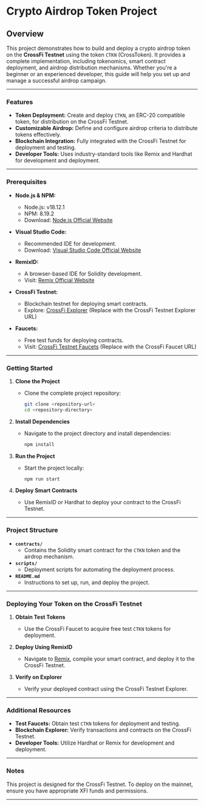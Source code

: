 # Crypto Airdrop Token Project

## Overview

This project demonstrates how to build and deploy a crypto airdrop token on the **CrossFi Testnet** using the token `CTKN` (CrossToken). It provides a complete implementation, including tokenomics, smart contract deployment, and airdrop distribution mechanisms. Whether you're a beginner or an experienced developer, this guide will help you set up and manage a successful airdrop campaign.

---

### Features

- **Token Deployment:** Create and deploy `CTKN`, an ERC-20 compatible token, for distribution on the CrossFi Testnet.
- **Customizable Airdrop:** Define and configure airdrop criteria to distribute tokens effectively.
- **Blockchain Integration:** Fully integrated with the CrossFi Testnet for deployment and testing.
- **Developer Tools:** Uses industry-standard tools like Remix and Hardhat for development and deployment.

---

### Prerequisites

- **Node.js & NPM:**

  - Node.js: v18.12.1
  - NPM: 8.19.2
  - Download: [Node.js Official Website](https://nodejs.org/en/download)

- **Visual Studio Code:**

  - Recommended IDE for development.
  - Download: [Visual Studio Code Official Website](https://code.visualstudio.com/download)

- **RemixID:**

  - A browser-based IDE for Solidity development.
  - Visit: [Remix Official Website](https://remix-project.org)

- **CrossFi Testnet:**

  - Blockchain testnet for deploying smart contracts.
  - Explore: [CrossFi Explorer](#) (Replace with the CrossFi Testnet Explorer URL)

- **Faucets:**
  - Free test funds for deploying contracts.
  - Visit: [CrossFi Testnet Faucets](#) (Replace with the CrossFi Faucet URL)

---

### Getting Started

1. **Clone the Project**

   - Clone the complete project repository:
     ```bash
     git clone <repository-url>
     cd <repository-directory>
     ```

2. **Install Dependencies**

   - Navigate to the project directory and install dependencies:
     ```bash
     npm install
     ```

3. **Run the Project**

   - Start the project locally:
     ```bash
     npm run start
     ```

4. **Deploy Smart Contracts**
   - Use RemixID or Hardhat to deploy your contract to the CrossFi Testnet.

---

### Project Structure

- **`contracts/`**
  - Contains the Solidity smart contract for the `CTKN` token and the airdrop mechanism.
- **`scripts/`**
  - Deployment scripts for automating the deployment process.
- **`README.md`**
  - Instructions to set up, run, and deploy the project.

---

### Deploying Your Token on the CrossFi Testnet

1. **Obtain Test Tokens**

   - Use the CrossFi Faucet to acquire free test `CTKN` tokens for deployment.

2. **Deploy Using RemixID**

   - Navigate to [Remix](https://remix-project.org), compile your smart contract, and deploy it to the CrossFi Testnet.

3. **Verify on Explorer**
   - Verify your deployed contract using the CrossFi Testnet Explorer.

---

### Additional Resources

- **Test Faucets:** Obtain test `CTKN` tokens for deployment and testing.
- **Blockchain Explorer:** Verify transactions and contracts on the CrossFi Testnet.
- **Developer Tools:** Utilize Hardhat or Remix for development and deployment.

---

### Notes

This project is designed for the CrossFi Testnet. To deploy on the mainnet, ensure you have appropriate XFI funds and permissions.

---
